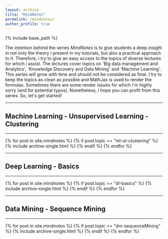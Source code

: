 ```yaml
---
layout: archive
title: "MindNotes"
permalink: /mindnotes/
author_profile: true
---
```


{% include base_path %}

The intention behind the series <i>MindNotes</i> is to give students a deep insight in not only the theory i present in my tutorials, but also a practical approach to it. Therefore, i try to give an easy access to the topics of diverse lectures for which i assist. The lectures cover topics on 'Big data management and Analytics', 'Knowledge Discovery and Data Mining' and 'Machine Learning'. 
This series will grow with time and should not be considered as final. I try to keep the topics as clean as possible and MathJax is used to render the formulas. Sometimes there are some render issues for which i'm highly sorry (and for potential typos). Nonetheless, i hope you can profit from this series. So, let's get started! 

<hr>
<h2>Machine Learning - Unsupervised Learning - Clustering</h2>
<hr>
{% for post in site.mindnotes %}
    {% if post.topic == "ml-ul-clustering" %}
      {% include archive-single.html %}
    {% endif %}
{% endfor %}

<hr>
<h2>Deep Learning - Basics</h2>
<hr>
{% for post in site.mindnotes %}
    {% if post.topic == "dl-basics" %}
      {% include archive-single.html %}
    {% endif %}
{% endfor %}

<hr>
<h2>Data Mining - Sequence Mining</h2>
<hr>
{% for post in site.mindnotes %}
    {% if post.topic == "dm-sequenceMining" %}
      {% include archive-single.html %}
    {% endif %}
{% endfor %}

